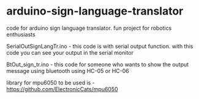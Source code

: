 # arduino-sign-language-translator
code for arduino sign language translator. fun project for robotics enthusiasts


SerialOutSignLangTr.ino - this code is with serial output function. with this code you can see your output in the serial monitor

BtOut_sign_tr.ino - this code for someone who wants to show the output message using bluetooth using HC-05 or HC-06

library for mpu6050 to be used is - https://github.com/ElectronicCats/mpu6050
